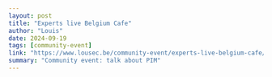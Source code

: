 ```yaml
---
layout: post
title: "Experts live Belgium Cafe"
author: "Louis"
date: 2024-09-19
tags: [community-event]
link: "https://www.lousec.be/community-event/experts-live-belgium-cafe/"
summary: "Community event: talk about PIM"
---
```

